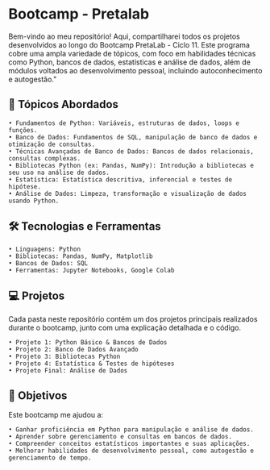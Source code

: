
# Bootcamp - Pretalab 
Bem-vindo ao meu repositório! Aqui, compartilharei todos os projetos desenvolvidos ao longo do Bootcamp PretaLab - Ciclo 11. Este programa cobre uma ampla variedade de tópicos, com foco em habilidades técnicas como Python, bancos de dados, estatísticas e análise de dados, além de módulos voltados ao desenvolvimento pessoal, incluindo autoconhecimento e autogestão."

## 📘 Tópicos Abordados

	• Fundamentos de Python: Variáveis, estruturas de dados, loops e funções.
	• Banco de Dados: Fundamentos de SQL, manipulação de banco de dados e otimização de consultas.
	• Técnicas Avançadas de Banco de Dados: Bancos de dados relacionais, consultas complexas.
	• Bibliotecas Python (ex: Pandas, NumPy): Introdução a bibliotecas e seu uso na análise de dados.
	• Estatística: Estatística descritiva, inferencial e testes de hipótese.
	• Análise de Dados: Limpeza, transformação e visualização de dados usando Python.


## 🛠 Tecnologias e Ferramentas

	• Linguagens: Python
	• Bibliotecas: Pandas, NumPy, Matplotlib
	• Bancos de Dados: SQL
	• Ferramentas: Jupyter Notebooks, Google Colab


## 💻 Projetos

Cada pasta neste repositório contém um dos projetos principais realizados durante o bootcamp, junto com uma explicação detalhada e o código.

	• Projeto 1: Python Básico & Bancos de Dados
	• Projeto 2: Banco de Dados Avançado
	• Projeto 3: Bibliotecas Python
	• Projeto 4: Estatística & Testes de hipóteses
  	• Projeto Final: Análise de Dados


## 🎯 Objetivos

Este bootcamp me ajudou a:

	• Ganhar proficiência em Python para manipulação e análise de dados.
	• Aprender sobre gerenciamento e consultas em bancos de dados.
	• Compreender conceitos estatísticos importantes e suas aplicações.
	• Melhorar habilidades de desenvolvimento pessoal, como autogestão e gerenciamento de tempo.
